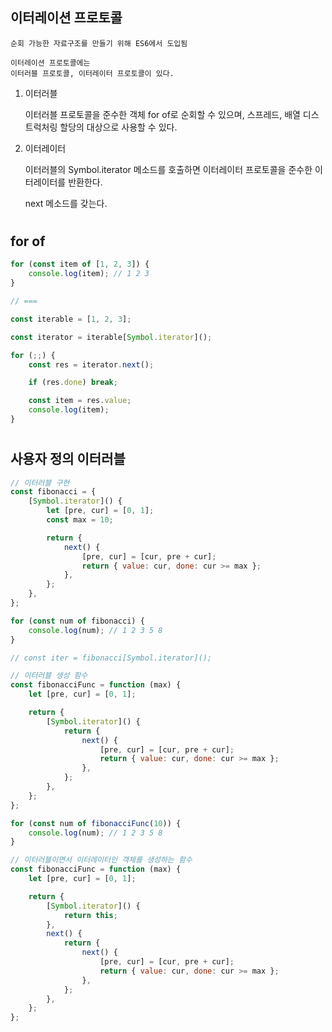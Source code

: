 ## 이터레이션 프로토콜

    순회 가능한 자료구조를 만들기 위해 ES6에서 도입됨

    이터레이션 프로토콜에는
    이터러블 프로토콜, 이터레이터 프로토콜이 있다.

1.  이터러블

    이터러블 프로토콜을 준수한 객체
    for of로 순회할 수 있으며, 스프레드, 배열 디스트럭처링 할당의 대상으로 사용할 수 있다.

2.  이터레이터

    이터러블의 Symbol.iterator 메소드를 호출하면
    이터레이터 프로토콜을 준수한 이터레이터를 반환한다.

    next 메소드를 갖는다.

#

## for of

```javascript
for (const item of [1, 2, 3]) {
    console.log(item); // 1 2 3
}

// ===

const iterable = [1, 2, 3];

const iterator = iterable[Symbol.iterator]();

for (;;) {
    const res = iterator.next();

    if (res.done) break;

    const item = res.value;
    console.log(item);
}
```

#

## 사용자 정의 이터러블

```javascript
// 이터러블 구현
const fibonacci = {
    [Symbol.iterator]() {
        let [pre, cur] = [0, 1];
        const max = 10;

        return {
            next() {
                [pre, cur] = [cur, pre + cur];
                return { value: cur, done: cur >= max };
            },
        };
    },
};

for (const num of fibonacci) {
    console.log(num); // 1 2 3 5 8
}

// const iter = fibonacci[Symbol.iterator]();
```

```javascript
// 이터러블 생성 함수
const fibonacciFunc = function (max) {
    let [pre, cur] = [0, 1];

    return {
        [Symbol.iterator]() {
            return {
                next() {
                    [pre, cur] = [cur, pre + cur];
                    return { value: cur, done: cur >= max };
                },
            };
        },
    };
};

for (const num of fibonacciFunc(10)) {
    console.log(num); // 1 2 3 5 8
}
```

```javascript
// 이터러블이면서 이터레이터인 객체를 생성하는 함수
const fibonacciFunc = function (max) {
    let [pre, cur] = [0, 1];

    return {
        [Symbol.iterator]() {
            return this;
        },
        next() {
            return {
                next() {
                    [pre, cur] = [cur, pre + cur];
                    return { value: cur, done: cur >= max };
                },
            };
        },
    };
};
```
